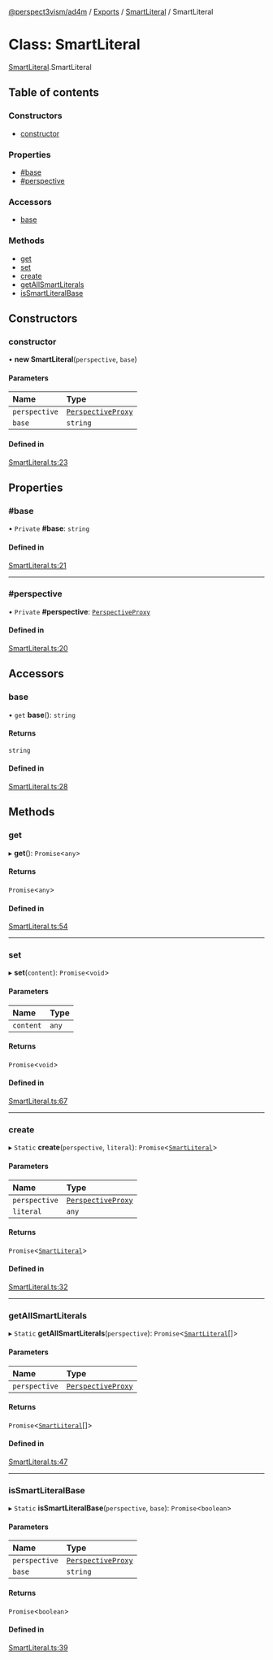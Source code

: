[@perspect3vism/ad4m](../README.md) / [Exports](../modules.md) / [SmartLiteral](../modules/SmartLiteral.md) / SmartLiteral

# Class: SmartLiteral

[SmartLiteral](../modules/SmartLiteral.md).SmartLiteral

## Table of contents

### Constructors

- [constructor](SmartLiteral.SmartLiteral.md#constructor)

### Properties

- [#base](SmartLiteral.SmartLiteral.md##base)
- [#perspective](SmartLiteral.SmartLiteral.md##perspective)

### Accessors

- [base](SmartLiteral.SmartLiteral.md#base)

### Methods

- [get](SmartLiteral.SmartLiteral.md#get)
- [set](SmartLiteral.SmartLiteral.md#set)
- [create](SmartLiteral.SmartLiteral.md#create)
- [getAllSmartLiterals](SmartLiteral.SmartLiteral.md#getallsmartliterals)
- [isSmartLiteralBase](SmartLiteral.SmartLiteral.md#issmartliteralbase)

## Constructors

### constructor

• **new SmartLiteral**(`perspective`, `base`)

#### Parameters

| Name | Type |
| :------ | :------ |
| `perspective` | [`PerspectiveProxy`](perspectives_PerspectiveProxy.PerspectiveProxy.md) |
| `base` | `string` |

#### Defined in

[SmartLiteral.ts:23](https://github.com/perspect3vism/ad4m/blob/d9ddd7e2/core/src/SmartLiteral.ts#L23)

## Properties

### #base

• `Private` **#base**: `string`

#### Defined in

[SmartLiteral.ts:21](https://github.com/perspect3vism/ad4m/blob/d9ddd7e2/core/src/SmartLiteral.ts#L21)

___

### #perspective

• `Private` **#perspective**: [`PerspectiveProxy`](perspectives_PerspectiveProxy.PerspectiveProxy.md)

#### Defined in

[SmartLiteral.ts:20](https://github.com/perspect3vism/ad4m/blob/d9ddd7e2/core/src/SmartLiteral.ts#L20)

## Accessors

### base

• `get` **base**(): `string`

#### Returns

`string`

#### Defined in

[SmartLiteral.ts:28](https://github.com/perspect3vism/ad4m/blob/d9ddd7e2/core/src/SmartLiteral.ts#L28)

## Methods

### get

▸ **get**(): `Promise`<`any`\>

#### Returns

`Promise`<`any`\>

#### Defined in

[SmartLiteral.ts:54](https://github.com/perspect3vism/ad4m/blob/d9ddd7e2/core/src/SmartLiteral.ts#L54)

___

### set

▸ **set**(`content`): `Promise`<`void`\>

#### Parameters

| Name | Type |
| :------ | :------ |
| `content` | `any` |

#### Returns

`Promise`<`void`\>

#### Defined in

[SmartLiteral.ts:67](https://github.com/perspect3vism/ad4m/blob/d9ddd7e2/core/src/SmartLiteral.ts#L67)

___

### create

▸ `Static` **create**(`perspective`, `literal`): `Promise`<[`SmartLiteral`](SmartLiteral.SmartLiteral.md)\>

#### Parameters

| Name | Type |
| :------ | :------ |
| `perspective` | [`PerspectiveProxy`](perspectives_PerspectiveProxy.PerspectiveProxy.md) |
| `literal` | `any` |

#### Returns

`Promise`<[`SmartLiteral`](SmartLiteral.SmartLiteral.md)\>

#### Defined in

[SmartLiteral.ts:32](https://github.com/perspect3vism/ad4m/blob/d9ddd7e2/core/src/SmartLiteral.ts#L32)

___

### getAllSmartLiterals

▸ `Static` **getAllSmartLiterals**(`perspective`): `Promise`<[`SmartLiteral`](SmartLiteral.SmartLiteral.md)[]\>

#### Parameters

| Name | Type |
| :------ | :------ |
| `perspective` | [`PerspectiveProxy`](perspectives_PerspectiveProxy.PerspectiveProxy.md) |

#### Returns

`Promise`<[`SmartLiteral`](SmartLiteral.SmartLiteral.md)[]\>

#### Defined in

[SmartLiteral.ts:47](https://github.com/perspect3vism/ad4m/blob/d9ddd7e2/core/src/SmartLiteral.ts#L47)

___

### isSmartLiteralBase

▸ `Static` **isSmartLiteralBase**(`perspective`, `base`): `Promise`<`boolean`\>

#### Parameters

| Name | Type |
| :------ | :------ |
| `perspective` | [`PerspectiveProxy`](perspectives_PerspectiveProxy.PerspectiveProxy.md) |
| `base` | `string` |

#### Returns

`Promise`<`boolean`\>

#### Defined in

[SmartLiteral.ts:39](https://github.com/perspect3vism/ad4m/blob/d9ddd7e2/core/src/SmartLiteral.ts#L39)
